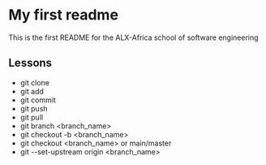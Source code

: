 # My first readme
This is the first README for the ALX-Africa school of software engineering

## Lessons
- git clone
- git add
- git commit
- git push
- git pull
- git branch <branch_name>
- git checkout -b <branch_name>
- git checkout <branch_name> or main/master
- git --set-upstream origin <branch_name>
